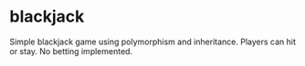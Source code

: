 blackjack
=========

Simple blackjack game using polymorphism and inheritance. Players can hit or stay. No betting implemented.
